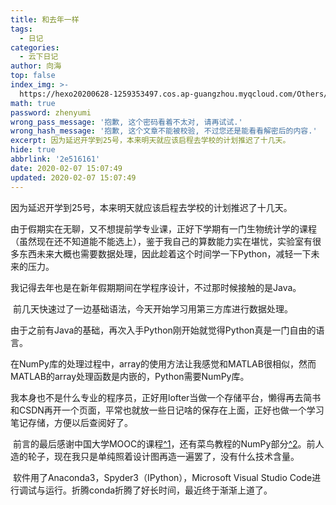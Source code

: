 ```yaml
---
title: 和去年一样
tags:
  - 日记
categories:
  - 云下日记
author: 向海
top: false
index_img: >-
  https://hexo20200628-1259353497.cos.ap-guangzhou.myqcloud.com/Others/Fluid/about.png
math: true
password: zhenyumi
wrong_pass_message: '抱歉, 这个密码看着不太对, 请再试试.'
wrong_hash_message: '抱歉, 这个文章不能被校验, 不过您还是能看看解密后的内容.'
excerpt: 因为延迟开学到25号，本来明天就应该启程去学校的计划推迟了十几天。
hide: true
abbrlink: '2e516161'
date: 2020-02-07 15:07:49
updated: 2020-02-07 15:07:49
---
```


因为延迟开学到25号，本来明天就应该启程去学校的计划推迟了十几天。

​    由于假期实在无聊，又不想提前学专业课，正好下学期有一门生物统计学的课程（虽然现在还不知道能不能选上），鉴于我自己的算数能力实在堪忧，实验室有很多东西未来大概也需要数据处理，因此趁着这个时间学一下Python，减轻一下未来的压力。

​    我记得去年也是在新年假期期间在学程序设计，不过那时候接触的是Java。

​    前几天快速过了一边基础语法，今天开始学习用第三方库进行数据处理。

​    由于之前有Java的基础，再次入手Python刚开始就觉得Python真是一门自由的语言。

​    在NumPy库的处理过程中，array的使用方法让我感觉和MATLAB很相似，然而MATLAB的array处理函数是内嵌的，Python需要NumPy库。

​    我本身也不是什么专业的程序员，正好用lofter当做一个存储平台，懒得再去简书和CSDN再开一个页面，平常也就放一些日记啥的保存在上面，正好也做一个学习笔记存储，方便以后查阅好了。

​    前言的最后感谢中国大学MOOC的课程[^1](https://www.icourse163.org/course/BIT-1001870002?tid=1207408201)，还有菜鸟教程的NumPy部分[^2](https://www.runoob.com/numpy/numpy-tutorial.html)。前人造的轮子，现在我只是单纯照着设计图再造一遍罢了，没有什么技术含量。

​    软件用了Anaconda3，Spyder3（IPython），Microsoft Visual Studio Code进行调试与运行。折腾conda折腾了好长时间，最近终于渐渐上道了。